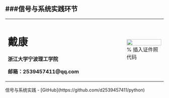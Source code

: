 ###信号与系统实践环节
-
<table border="0">
  <tr>
    <td width="75%">
      <h1>戴康</h1>
      <p><b>浙江大学宁波理工学院</b></p>
      <p><b>邮箱：2539457411@qq.com</b></p>
    </td>
    <td width="25%">
      <img src="/zhengjianzhao.jpg" width="100%">      % 插入证件照代码
    </td>
  </tr>
</table>
信号与系统实践
-
[GitHub](https://github.com/d2539457411/python)
